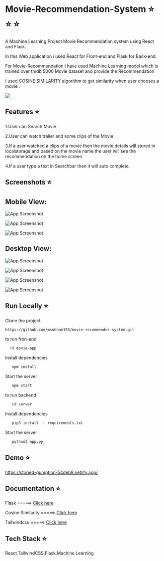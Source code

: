 
# Movie-Recommendation-System ⭐️ ⭐️ ⭐️

A Machine Learning Project Movie Recommendation system using React and Flask.

In this Web application i used React for Front-end and Flask for Back-end.

For Movie-Recommendation i have used Machine Learning model which is trained over tmdb 5000 Movie dataset and provide the Recommendation

I used COSINE SIMILARITY algorithm to get similarity when user chooses a movie .







<a href="https://www.buymeacoffee.com/msubham193e"><img src="https://img.buymeacoffee.com/button-api/?text=Buy me a beer&emoji=🍺&slug=msubham193e&button_colour=FFDD00&font_colour=000000&font_family=Cookie&outline_colour=000000&coffee_colour=ffffff" /></a>







## Features ⭐️


1.User can Search Movie

2.User can watch trailer and some clips of the Movie

3.If a user watched a clips of a movie then the movie details will stored in localstorage and based on the movie name the user will see the recommendation on the home screen

4.If a user type a text in Searchbar then it will auto complete.
## Screenshots ⭐️

## Mobile View:

![App Screenshot](https://firebasestorage.googleapis.com/v0/b/imageinfirebase-8d1a1.appspot.com/o/Screenshot%202023-01-26%20at%209.16.47%20PM.png?alt=media&token=c332a5c2-8348-4745-a1dc-aab5cf55d614)


![App Screenshot](https://firebasestorage.googleapis.com/v0/b/imageinfirebase-8d1a1.appspot.com/o/Screenshot%202023-01-26%20at%209.17.13%20PM.png?alt=media&token=99da4ac4-f06a-4c93-8732-745dd4a1d83f)


![App Screenshot](https://firebasestorage.googleapis.com/v0/b/imageinfirebase-8d1a1.appspot.com/o/Screenshot%202023-01-26%20at%209.17.32%20PM.png?alt=media&token=6f01cd8b-1be0-4348-b4e7-22b232389d42)


## Desktop View:

![App Screenshot](https://firebasestorage.googleapis.com/v0/b/imageinfirebase-8d1a1.appspot.com/o/Screenshot%202023-01-26%20at%209.18.10%20PM.png?alt=media&token=f2187eff-5615-481a-a6e8-e248ae154c59)

![App Screenshot](https://firebasestorage.googleapis.com/v0/b/imageinfirebase-8d1a1.appspot.com/o/Screenshot%202023-01-26%20at%209.18.26%20PM.png?alt=media&token=69efecd1-679b-4a3c-a2d6-b72d33b87f0d)

![App Screenshot](https://firebasestorage.googleapis.com/v0/b/imageinfirebase-8d1a1.appspot.com/o/Screenshot%202023-01-26%20at%209.18.52%20PM.png?alt=media&token=47ffdd58-9427-4dab-b9c3-7006b7fbc46c)

![App Screenshot](https://firebasestorage.googleapis.com/v0/b/imageinfirebase-8d1a1.appspot.com/o/Screenshot%202023-01-26%20at%209.20.40%20PM.png?alt=media&token=3a086dff-b505-42b9-a5c2-8c8b7df9705a)
## Run Locally ⭐️

Clone the project

```bash
https://github.com/msubham193/movie-recommender-system.git
```

to run fron-end

```bash
  cd movie-app
```

Install dependencies

```bash
   npm install
```

Start the server

```bash
   npm start
```

to run backend 


```bash
   cd server
```

Install dependencies

```bash
   pip3 install -r requirements.txt
```
Start the server

```bash
   python3 app.py
```
## Demo ⭐️

https://storied-gumption-54deb8.netlify.app/


## Documentation ⭐️

 Flask  =====>  [Click here](https://flask.palletsprojects.com/en/2.2.x/)

 Cosine Similarity  =====>  [Click here](https://www.geeksforgeeks.org/cosine-similarity/)

Tailwindcss  =====>  [Click here](https://tailwindcss.com/)



## Tech Stack ⭐️

 React,TailwindCSS,Flask,Machine Learning

 


